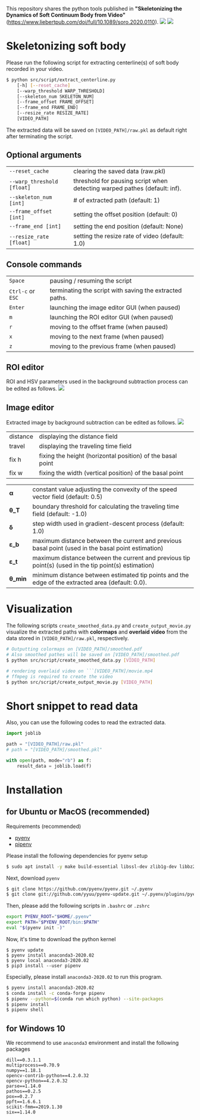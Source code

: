 This repository shares the python tools published in **"Skeletonizing the Dynamics of Soft Continuum Body from Video"** (https://www.liebertpub.com/doi/full/10.1089/soro.2020.0110).
![](assets/dead_trout.gif)
![](assets/hydra.gif)


# Skeletonizing soft body
Please run the following script for extracting centerline(s) of soft body recorded in your video.
```sh
$ python src/script/extract_centerline.py
    [-h] [--reset_cache]
    [--warp_threshold WARP_THRESHOLD]
    [--skeleton_num SKELETON_NUM]
    [--frame_offset FRAME_OFFSET]
    [--frame_end FRAME_END]
    [--resize_rate RESIZE_RATE]
    [VIDEO_PATH]
```
The extracted data will be saved on ```[VIDEO_PATH]/raw.pkl``` as default right after terminating the script.

## Optional arguments
|||
|-|-|
|```--reset_cache```| clearing the saved data (raw.pkl)
|```--warp_threshold [float]```| threshold for pausing script when detecting warped pathes (default: inf).
|```--skeleton_num [int]```| # of extracted path (default: 1)
|```--frame_offset [int]```| setting the offset position (default: 0)
|```--frame_end [int]```| setting the end position (default: None)
|```--resize_rate [float]```| setting the resize rate of video (default: 1.0)

## Console commands
|||
|-|-|
|```Space```| pausing / resuming the script
|```Ctrl-c``` or ```ESC```|  terminating the script with saving the extracted paths.
|```Enter```| launching the image editor GUI (when paused)
|```m```| launching the ROI editor GUI (when paused)
|```r```| moving to the offset frame (when paused)
|```x```| moving to the next frame (when paused)
|```z```| moving to the previous frame (when paused)

## ROI editor
ROI and HSV parameters used in the background subtraction process can be edited as follows.
![](assets/region_editor.gif)

## Image editor
Extracted image by background subtraction can be edited as follows.
![](assets/image_editor.gif)

|||
|-|-|
|distance| displaying the distance field
|travel| displaying the traveling time field
|fix h | fixing the height (horizontal position) of the basal point
|fix w | fixing the width (vertical position) of the basal point

|||
|-|-|
|**α**| constant value adjusting the convexity of the speed vector field (default: 0.5)
|**θ_T**| boundary threshold for calculating the traveling time field (default: -1.0)
|**δ**| step width used in gradient-descent process (default: 1.0)
|**ε_b**| maximum distance between the current and previous basal point (used in the basal point estimation)
|**ε_t**| maximum distance between the current and previous tip point(s) (used in the tip point(s) estimation)
|**θ_min**| minimum distance between estimated tip points and the edge of the extracted area (default: 0.0).

# Visualization
The following scripts ```create_smoothed_data.py``` and ```create_output_movie.py``` visualize the extracted paths with **colormaps** and **overlaid video** from the data stored in ```[VIDEO_PATH]/raw.pkl```, respectively.

```sh
# Outputting colormaps on [VIDEO_PATH]/smoothed.pdf
# Also smoothed pathes will be saved on [VIDEO_PATH]/smoothed.pdf
$ python src/script/create_smoothed_data.py [VIDEO_PATH]

# rendering overlaid video on ```[VIDEO_PATH]/movie.mp4
# ffmpeg is required to create the video
$ python src/script/create_output_movie.py [VIDEO_PATH]
```

# Short snippet to read data
Also, you can use the following codes to read the extracted data.
```py
import joblib

path = "[VIDEO_PATH]/raw.pkl"
# path = "[VIDEO_PATH]/smoothed.pkl"

with open(path, mode="rb") as f:
    result_data = joblib.load(f)
```

# Installation
## for Ubuntu or MacOS (recommended)
Requirements (recommended)

- [pyenv](https://github.com/pyenv/pyenv)
- [pipenv](https://pypi.org/project/pipenv/)

Please install the following dependencies for pyenv setup
```sh
$ sudo apt install -y make build-essential libssl-dev zlib1g-dev libbz2-dev libreadline-dev libsqlite3-dev wget curl llvm libncurses5-dev xz-utils tk-dev libxml2-dev libxmlsec1-dev libffi-dev liblzma-dev
```

Next, download ```pyenv```
```sh
$ git clone https://github.com/pyenv/pyenv.git ~/.pyenv
$ git clone git://github.com/yyuu/pyenv-update.git ~/.pyenv/plugins/pyenv-update
```

Then, please add the following scripts in ```.bashrc``` or ```.zshrc```
```sh
export PYENV_ROOT="$HOME/.pyenv"
export PATH="$PYENV_ROOT/bin:$PATH"
eval "$(pyenv init -)"
```

Now, it's time to download the python kernel
```
$ pyenv update
$ pyenv install anaconda3-2020.02
$ pyenv local anaconda3-2020.02
$ pip3 install --user pipenv
```
Especially, please install ```anaconda3-2020.02``` to run this program.

```sh
$ pyenv install anaconda3-2020.02
$ conda install -c conda-forge pipenv
$ pipenv --python=$(conda run which python) --site-packages
$ pipenv install
$ pipenv shell
```

## for Windows 10

We recommend to use ```anaconda3``` environment and install the following packages
```
dill==0.3.1.1
multiprocess==0.70.9
numpy==1.18.1
opencv-contrib-python==4.2.0.32
opencv-python==4.2.0.32
parse==1.14.0
pathos==0.2.5
pox==0.2.7
ppft==1.6.6.1
scikit-fmm==2019.1.30
six==1.14.0
